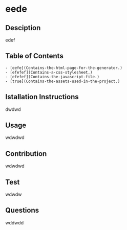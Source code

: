 # eede

## Desciption
edef

## Table of Contents
    - [eefe](Contains-the-html-page-for-the-generator.)
    - [efefef](Contains-a-css-stylesheet.)
    - [efefef](Contains-the-javascript-file.)
    - [true](Contains-the-assets-used-in-the-project.)

## Istallation Instructions
dwdwd

## Usage 
wdwdwd



## Contribution
wdwdwd

## Test
wdwdw

## Questions
wddwdd